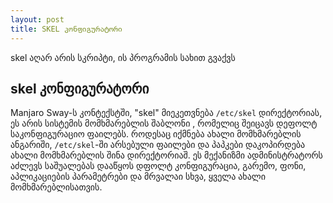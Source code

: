 ```yaml
---
layout: post
title: SKEL კონფიგურატორი 
---
```


skel აღარ არის სკრიპტი, ის პროგრამის სახით გვაქვს

## skel კონფიგურატორი

Manjaro Sway-ს კონტექსტში, "skel" მიეკეთვნება `/etc/skel` დირექტორიას, ეს არის სისტემის მომხმარებლის შაბლონი , რომელიც შეიცავს დეფოლტ საკონფიგურაციო ფაილებს. როდესაც იქმნება ახალი მომხმარებლის ანგარიში, `/etc/skel`-ში არსებული ფაილები და პაპკები დაკოპირდება ახალი მომხმარებლის შინა დირექტორიაშ. ეს მექანიზმი ადმინისტრატორს აძლევს საშუალებას დააწყოს დფოლტ კონფიგურაცია, გარემო, ფონი, აპლიკაციების პარამეტრები და მრვალაი სხვა, ყველა ახალი მომხმარებლისათვის.

